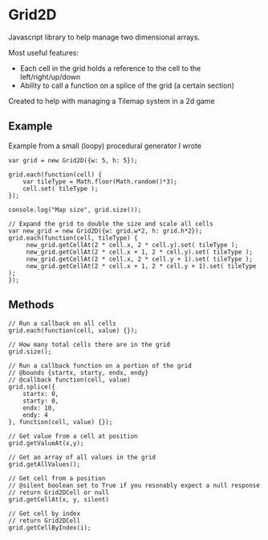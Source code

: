 Grid2D
======

Javascript library to help manage two dimensional arrays.

Most useful features:
- Each cell in the grid holds a reference to the cell to the left/right/up/down
- Ability to call a function on a splice of the grid (a certain section)

Created to help with managing a Tilemap system in a 2d game

## Example

Example from a small (loopy) procedural generator I wrote
```
var grid = new Grid2D({w: 5, h: 5});
            
grid.each(function(cell) {
    var tileType = Math.floor(Math.random()*3);
    cell.set( tileType );
});

console.log("Map size", grid.size());

// Expand the grid to double the size and scale all cells
var new_grid = new Grid2D({w: grid.w*2, h: grid.h*2});
grid.each(function(cell, tileType) {
     new_grid.getCellAt(2 * cell.x, 2 * cell.y).set( tileType );
     new_grid.getCellAt(2 * cell.x + 1, 2 * cell.y).set( tileType );
     new_grid.getCellAt(2 * cell.x, 2 * cell.y + 1).set( tileType );
     new_grid.getCellAt(2 * cell.x + 1, 2 * cell.y + 1).set( tileType );
});
```

## Methods

```
// Run a callback on all cells
grid.each(function(cell, value) {});

// How many total cells there are in the grid
grid.size();

// Run a callback function on a portion of the grid
// @bounds {startx, starty, endx, endy}
// @callback function(cell, value)
grid.splice({
    startx: 0,
    starty: 0,
    endx: 10,
    endy: 4
}, function(cell, value) {});

// Get value from a cell at position
grid.getValueAt(x,y);

// Get an array of all values in the grid
grid.getAllValues();

// Get cell from a position
// @silent boolean set to True if you resonably expect a null response
// return Grid2DCell or null
grid.getCellAt(x, y, silent)

// Get cell by index
// return Grid2DCell
grid.getCellByIndex(i);
```